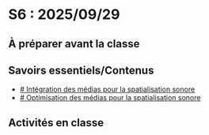 # S6 : <!-- %: S6 -->2025/09/29<!-- %; -->

## À préparer avant la classe

## Savoirs essentiels/Contenus

* [ <!-- %: BLOC2_SAVOIR4  --># Intégration des médias pour la spatialisation sonore<!-- %; -->](../../03-savoirs/02/04/README.md)
* [ <!-- %: BLOC2_SAVOIR5  --># Optimisation des médias pour la spatialisation sonore<!-- %; -->](../../03-savoirs/02/05/README.md)


## Activités en classe

